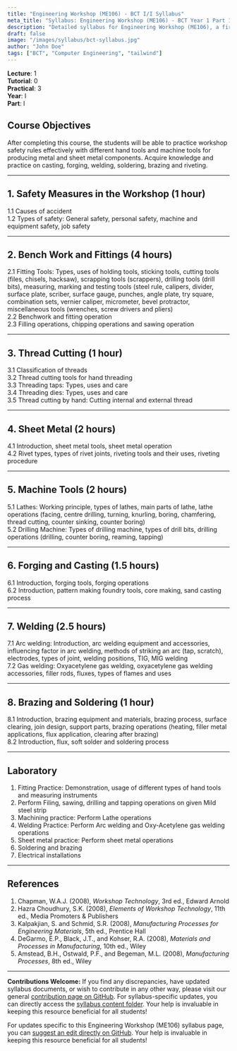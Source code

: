 ```yaml
---
title: "Engineering Workshop (ME106) - BCT I/I Syllabus"
meta_title: "Syllabus: Engineering Workshop (ME106) - BCT Year 1 Part 1 | IOE Notes"
description: "Detailed syllabus for Engineering Workshop (ME106), a first year, first part subject in the IOE BCT (Bachelor of Computer Engineering) program. Covers workshop safety, bench work, machine tools, and various manufacturing processes."
draft: false
image: "/images/syllabus/bct-syllabus.jpg"
author: "John Doe"
tags: ["BCT", "Computer Engineering", "tailwind"]
---
```


**Lecture**: 1  
**Tutorial**: 0  
**Practical**: 3  
**Year**: I  
**Part**: I  

## Course Objectives

After completing this course, the students will be able to practice workshop safety rules effectively with different hand tools and machine tools for producing metal and sheet metal components. Acquire knowledge and practice on casting, forging, welding, soldering, brazing and riveting.

---

## 1. Safety Measures in the Workshop (1 hour)

1.1 Causes of accident  
1.2 Types of safety: General safety, personal safety, machine and equipment safety, job safety  

---

## 2. Bench Work and Fittings (4 hours)

2.1 Fitting Tools: Types, uses of holding tools, sticking tools, cutting tools (files, chisels, hacksaw), scrapping tools (scrappers), drilling tools (drill bits), measuring, marking and testing tools (steel rule, calipers, divider, surface plate, scriber, surface gauge, punches, angle plate, try square, combination sets, vernier caliper, micrometer, bevel protractor, miscellaneous tools (wrenches, screw drivers and pliers)  
2.2 Benchwork and fitting operation  
2.3 Filling operations, chipping operations and sawing operation  

---

## 3. Thread Cutting (1 hour)

3.1 Classification of threads  
3.2 Thread cutting tools for hand threading  
3.3 Threading taps: Types, uses and care  
3.4 Threading dies: Types, uses and care  
3.5 Thread cutting by hand: Cutting internal and external thread  

---

## 4. Sheet Metal (2 hours)

4.1 Introduction, sheet metal tools, sheet metal operation  
4.2 Rivet types, types of rivet joints, riveting tools and their uses, riveting procedure  

---

## 5. Machine Tools (2 hours)

5.1 Lathes: Working principle, types of lathes, main parts of lathe, lathe operations (facing, centre drilling, turning, knurling, boring, chamfering, thread cutting, counter sinking, counter boring)  
5.2 Drilling Machine: Types of drilling machine, types of drill bits, drilling operations (drilling, counter boring, reaming, tapping)  

---

## 6. Forging and Casting (1.5 hours)

6.1 Introduction, forging tools, forging operations  
6.2 Introduction, pattern making foundry tools, core making, sand casting process  

---

## 7. Welding (2.5 hours)

7.1 Arc welding: Introduction, arc welding equipment and accessories, influencing factor in arc welding, methods of striking an arc (tap, scratch), electrodes, types of joint, welding positions, TIG, MIG welding  
7.2 Gas welding: Oxyacetylene gas welding, oxyacetylene gas welding accessories, filler rods, fluxes, types of flames and uses  

---

## 8. Brazing and Soldering (1 hour)

8.1 Introduction, brazing equipment and materials, brazing process, surface clearing, join design, support parts, brazing operations (heating, filler metal applications, flux application, clearing after brazing)  
8.2 Introduction, flux, soft solder and soldering process  

---

## Laboratory

1. Fitting Practice: Demonstration, usage of different types of hand tools and measuring instruments  
2. Perform Filing, sawing, drilling and tapping operations on given Mild steel strip  
3. Machining practice: Perform Lathe operations  
4. Welding Practice: Perform Arc welding and Oxy-Acetylene gas welding operations  
5. Sheet metal practice: Perform sheet metal operations  
6. Soldering and brazing  
7. Electrical installations  

---

## References

1. Chapman, W.A.J. (2008), *Workshop Technology*, 3rd ed., Edward Arnold  
2. Hazra Choudhury, S.K. (2008), *Elements of Workshop Technology*, 11th ed., Media Promoters & Publishers  
3. Kalpakjian, S. and Schmid, S.R. (2008), *Manufacturing Processes for Engineering Materials*, 5th ed., Prentice Hall  
4. DeGarmo, E.P., Black, J.T., and Kohser, R.A. (2008), *Materials and Processes in Manufacturing*, 10th ed., Wiley  
5. Amstead, B.H., Ostwald, P.F., and Begeman, M.L. (2008), *Manufacturing Processes*, 8th ed., Wiley

---

**Contributions Welcome:**
If you find any discrepancies, have updated syllabus documents, or wish to contribute in any other way, please visit our general [contribution page on GitHub](https://github.com/ioenotes/ioenotes). For syllabus-specific updates, you can directly access the [syllabus content folder](https://github.com/ioenotes/ioenotes/tree/main/content/english/syllabus). Your help is invaluable in keeping this resource beneficial for all students!

For updates specific to this Engineering Workshop (ME106) syllabus page, you can [suggest an edit directly on GitHub](https://github.com/ioenotes/ioenotes/blob/main/content/english/syllabus/computer/year1-part1/engineering-workshop-me-106.md). Your help is invaluable in keeping this resource beneficial for all students! 